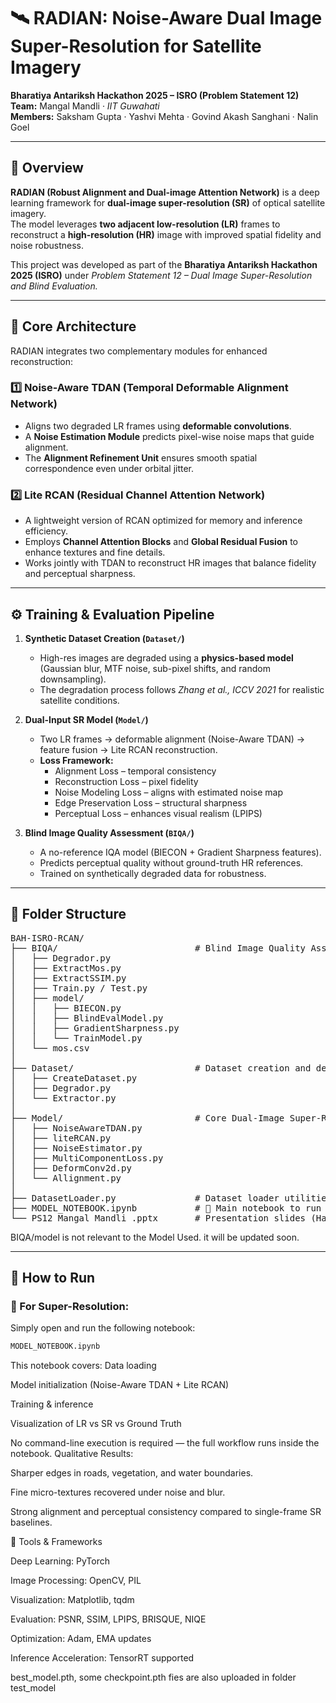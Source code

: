 # 🛰️ RADIAN: Noise-Aware Dual Image Super-Resolution for Satellite Imagery  
**Bharatiya Antariksh Hackathon 2025 – ISRO (Problem Statement 12)**  
**Team:** Mangal Mandli · *IIT Guwahati*  
**Members:** Saksham Gupta · Yashvi Mehta · Govind Akash Sanghani · Nalin Goel  

---

## 🚀 Overview

**RADIAN (Robust Alignment and Dual-image Attention Network)** is a deep learning framework for **dual-image super-resolution (SR)** of optical satellite imagery.  
The model leverages **two adjacent low-resolution (LR)** frames to reconstruct a **high-resolution (HR)** image with improved spatial fidelity and noise robustness.

This project was developed as part of the **Bharatiya Antariksh Hackathon 2025 (ISRO)** under *Problem Statement 12 – Dual Image Super-Resolution and Blind Evaluation.*

---

## 🧩 Core Architecture

RADIAN integrates two complementary modules for enhanced reconstruction:

### 1️⃣ Noise-Aware TDAN (Temporal Deformable Alignment Network)
- Aligns two degraded LR frames using **deformable convolutions**.  
- A **Noise Estimation Module** predicts pixel-wise noise maps that guide alignment.  
- The **Alignment Refinement Unit** ensures smooth spatial correspondence even under orbital jitter.

### 2️⃣ Lite RCAN (Residual Channel Attention Network)
- A lightweight version of RCAN optimized for memory and inference efficiency.  
- Employs **Channel Attention Blocks** and **Global Residual Fusion** to enhance textures and fine details.  
- Works jointly with TDAN to reconstruct HR images that balance fidelity and perceptual sharpness.

---

## ⚙️ Training & Evaluation Pipeline

1. **Synthetic Dataset Creation (`Dataset/`)**  
   - High-res images are degraded using a **physics-based model** (Gaussian blur, MTF noise, sub-pixel shifts, and random downsampling).  
   - The degradation process follows *Zhang et al., ICCV 2021* for realistic satellite conditions.

2. **Dual-Input SR Model (`Model/`)**  
   - Two LR frames → deformable alignment (Noise-Aware TDAN) → feature fusion → Lite RCAN reconstruction.  
   - **Loss Framework:**
     - Alignment Loss – temporal consistency  
     - Reconstruction Loss – pixel fidelity  
     - Noise Modeling Loss – aligns with estimated noise map  
     - Edge Preservation Loss – structural sharpness  
     - Perceptual Loss – enhances visual realism (LPIPS)

3. **Blind Image Quality Assessment (`BIQA/`)**  
   - A no-reference IQA model (BIECON + Gradient Sharpness features).  
   - Predicts perceptual quality without ground-truth HR references.  
   - Trained on synthetically degraded data for robustness.

---

## 🧠 Folder Structure
<pre>
BAH-ISRO-RCAN/
├── BIQA/                          # Blind Image Quality Assessment (No-reference evaluator)
│   ├── Degrador.py
│   ├── ExtractMos.py
│   ├── ExtractSSIM.py
│   ├── Train.py / Test.py
│   ├── model/
│   │   ├── BIECON.py
│   │   ├── BlindEvalModel.py
│   │   ├── GradientSharpness.py
│   │   └── TrainModel.py
│   └── mos.csv
│
├── Dataset/                       # Dataset creation and degradation scripts
│   ├── CreateDataset.py
│   ├── Degrador.py
│   └── Extractor.py
│
├── Model/                         # Core Dual-Image Super-Resolution Model
│   ├── NoiseAwareTDAN.py
│   ├── liteRCAN.py
│   ├── NoiseEstimator.py
│   ├── MultiComponentLoss.py
│   ├── DeformConv2d.py
│   └── Allignment.py
│
├── DatasetLoader.py               # Dataset loader utilities
├── MODEL_NOTEBOOK.ipynb           # 🔹 Main notebook to run Super-Resolution
└── PS12_Mangal Mandli .pptx       # Presentation slides (Hackathon submission)
</pre>


BIQA/model is not relevant to the Model Used. it will be updated soon.


---

## 🧮 How to Run

### 🔹 For Super-Resolution:
Simply open and run the following notebook:

```bash
MODEL_NOTEBOOK.ipynb
```
This notebook covers:
Data loading

Model initialization (Noise-Aware TDAN + Lite RCAN)

Training & inference

Visualization of LR vs SR vs Ground Truth

No command-line execution is required — the full workflow runs inside the notebook.
Qualitative Results:

Sharper edges in roads, vegetation, and water boundaries.

Fine micro-textures recovered under noise and blur.

Strong alignment and perceptual consistency compared to single-frame SR baselines.

🧰 Tools & Frameworks

Deep Learning: PyTorch

Image Processing: OpenCV, PIL

Visualization: Matplotlib, tqdm

Evaluation: PSNR, SSIM, LPIPS, BRISQUE, NIQE

Optimization: Adam, EMA updates

Inference Acceleration: TensorRT supported

best_model.pth, some checkpoint.pth fies are also uploaded in folder test_model

